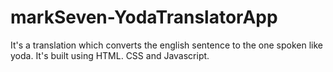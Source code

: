 # markSeven-YodaTranslatorApp
 It's a translation which converts the english sentence to the one spoken like yoda. It's built using HTML. CSS and Javascript.
